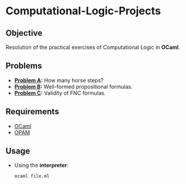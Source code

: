 # Computational-Logic-Projects

## Objective

Resolution of the practical exercises of Computational Logic in **OCaml**.


## Problems

* **[Problem A](/src/PbA/):** How many horse steps?
* **[Problem B](/src/PbB/):** Well-formed propositional formulas.
* **[Problem C](/src/PbC/):** Validity of FNC formulas.


## Requirements

* [OCaml](https://ocaml.org/)
* [OPAM](https://opam.ocaml.org/)
  

## Usage

* Using the **interpreter**:

    ```
    ocaml file.ml
    ```
